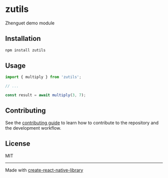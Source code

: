 # zutils

Zhenguet demo module

## Installation

```sh
npm install zutils
```

## Usage

```js
import { multiply } from 'zutils';

// ...

const result = await multiply(3, 7);
```

## Contributing

See the [contributing guide](CONTRIBUTING.md) to learn how to contribute to the repository and the development workflow.

## License

MIT

---

Made with [create-react-native-library](https://github.com/callstack/react-native-builder-bob)
